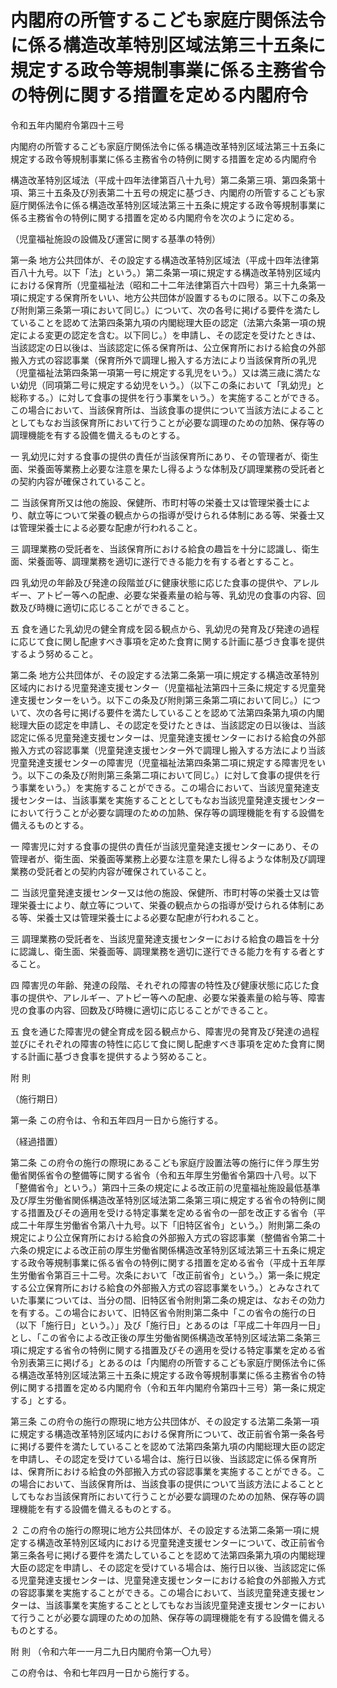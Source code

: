 # 内閣府の所管するこども家庭庁関係法令に係る構造改革特別区域法第三十五条に規定する政令等規制事業に係る主務省令の特例に関する措置を定める内閣府令

令和五年内閣府令第四十三号

内閣府の所管するこども家庭庁関係法令に係る構造改革特別区域法第三十五条に規定する政令等規制事業に係る主務省令の特例に関する措置を定める内閣府令

構造改革特別区域法（平成十四年法律第百八十九号）第二条第三項、第四条第十項、第三十五条及び別表第二十五号の規定に基づき、内閣府の所管するこども家庭庁関係法令に係る構造改革特別区域法第三十五条に規定する政令等規制事業に係る主務省令の特例に関する措置を定める内閣府令を次のように定める。

（児童福祉施設の設備及び運営に関する基準の特例）

第一条 地方公共団体が、その設定する構造改革特別区域法（平成十四年法律第百八十九号。以下「法」という。）第二条第一項に規定する構造改革特別区域内における保育所（児童福祉法（昭和二十二年法律第百六十四号）第三十九条第一項に規定する保育所をいい、地方公共団体が設置するものに限る。以下この条及び附則第三条第一項において同じ。）について、次の各号に掲げる要件を満たしていることを認めて法第四条第九項の内閣総理大臣の認定（法第六条第一項の規定による変更の認定を含む。以下同じ。）を申請し、その認定を受けたときは、当該認定の日以後は、当該認定に係る保育所は、公立保育所における給食の外部搬入方式の容認事業（保育所外で調理し搬入する方法により当該保育所の乳児（児童福祉法第四条第一項第一号に規定する乳児をいう。）又は満三歳に満たない幼児（同項第二号に規定する幼児をいう。）（以下この条において「乳幼児」と総称する。）に対して食事の提供を行う事業をいう。）を実施することができる。この場合において、当該保育所は、当該食事の提供について当該方法によることとしてもなお当該保育所において行うことが必要な調理のための加熱、保存等の調理機能を有する設備を備えるものとする。

一 乳幼児に対する食事の提供の責任が当該保育所にあり、その管理者が、衛生面、栄養面等業務上必要な注意を果たし得るような体制及び調理業務の受託者との契約内容が確保されていること。

二 当該保育所又は他の施設、保健所、市町村等の栄養士又は管理栄養士により、献立等について栄養の観点からの指導が受けられる体制にある等、栄養士又は管理栄養士による必要な配慮が行われること。

三 調理業務の受託者を、当該保育所における給食の趣旨を十分に認識し、衛生面、栄養面等、調理業務を適切に遂行できる能力を有する者とすること。

四 乳幼児の年齢及び発達の段階並びに健康状態に応じた食事の提供や、アレルギー、アトピー等への配慮、必要な栄養素量の給与等、乳幼児の食事の内容、回数及び時機に適切に応じることができること。

五 食を通じた乳幼児の健全育成を図る観点から、乳幼児の発育及び発達の過程に応じて食に関し配慮すべき事項を定めた食育に関する計画に基づき食事を提供するよう努めること。

第二条 地方公共団体が、その設定する法第二条第一項に規定する構造改革特別区域内における児童発達支援センター（児童福祉法第四十三条に規定する児童発達支援センターをいう。以下この条及び附則第三条第二項において同じ。）について、次の各号に掲げる要件を満たしていることを認めて法第四条第九項の内閣総理大臣の認定を申請し、その認定を受けたときは、当該認定の日以後は、当該認定に係る児童発達支援センターは、児童発達支援センターにおける給食の外部搬入方式の容認事業（児童発達支援センター外で調理し搬入する方法により当該児童発達支援センターの障害児（児童福祉法第四条第二項に規定する障害児をいう。以下この条及び附則第三条第二項において同じ。）に対して食事の提供を行う事業をいう。）を実施することができる。この場合において、当該児童発達支援センターは、当該事業を実施することとしてもなお当該児童発達支援センターにおいて行うことが必要な調理のための加熱、保存等の調理機能を有する設備を備えるものとする。

一 障害児に対する食事の提供の責任が当該児童発達支援センターにあり、その管理者が、衛生面、栄養面等業務上必要な注意を果たし得るような体制及び調理業務の受託者との契約内容が確保されていること。

二 当該児童発達支援センター又は他の施設、保健所、市町村等の栄養士又は管理栄養士により、献立等について、栄養の観点からの指導が受けられる体制にある等、栄養士又は管理栄養士による必要な配慮が行われること。

三 調理業務の受託者を、当該児童発達支援センターにおける給食の趣旨を十分に認識し、衛生面、栄養面等、調理業務を適切に遂行できる能力を有する者とすること。

四 障害児の年齢、発達の段階、それぞれの障害の特性及び健康状態に応じた食事の提供や、アレルギー、アトピー等への配慮、必要な栄養素量の給与等、障害児の食事の内容、回数及び時機に適切に応じることができること。

五 食を通じた障害児の健全育成を図る観点から、障害児の発育及び発達の過程並びにそれぞれの障害の特性に応じて食に関し配慮すべき事項を定めた食育に関する計画に基づき食事を提供するよう努めること。

附 則

（施行期日）

第一条 この府令は、令和五年四月一日から施行する。

（経過措置）

第二条 この府令の施行の際現にあるこども家庭庁設置法等の施行に伴う厚生労働省関係省令の整備等に関する省令（令和五年厚生労働省令第四十八号。以下「整備省令」という。）第四十三条の規定による改正前の児童福祉施設最低基準及び厚生労働省関係構造改革特別区域法第二条第三項に規定する省令の特例に関する措置及びその適用を受ける特定事業を定める省令の一部を改正する省令（平成二十年厚生労働省令第八十九号。以下「旧特区省令」という。）附則第二条の規定により公立保育所における給食の外部搬入方式の容認事業（整備省令第二十六条の規定による改正前の厚生労働省関係構造改革特別区域法第三十五条に規定する政令等規制事業に係る省令の特例に関する措置を定める省令（平成十五年厚生労働省令第百三十二号。次条において「改正前省令」という。）第一条に規定する公立保育所における給食の外部搬入方式の容認事業をいう。）とみなされていた事業については、当分の間、旧特区省令附則第二条の規定は、なおその効力を有する。この場合において、旧特区省令附則第二条中「この省令の施行の日（以下「施行日」という。）」及び「施行日」とあるのは「平成二十年四月一日」とし、「この省令による改正後の厚生労働省関係構造改革特別区域法第二条第三項に規定する省令の特例に関する措置及びその適用を受ける特定事業を定める省令別表第三に掲げる」とあるのは「内閣府の所管するこども家庭庁関係法令に係る構造改革特別区域法第三十五条に規定する政令等規制事業に係る主務省令の特例に関する措置を定める内閣府令（令和五年内閣府令第四十三号）第一条に規定する」とする。

第三条 この府令の施行の際現に地方公共団体が、その設定する法第二条第一項に規定する構造改革特別区域内における保育所について、改正前省令第一条各号に掲げる要件を満たしていることを認めて法第四条第九項の内閣総理大臣の認定を申請し、その認定を受けている場合は、施行日以後、当該認定に係る保育所は、保育所における給食の外部搬入方式の容認事業を実施することができる。この場合において、当該保育所は、当該食事の提供について当該方法によることとしてもなお当該保育所において行うことが必要な調理のための加熱、保存等の調理機能を有する設備を備えるものとする。

２ この府令の施行の際現に地方公共団体が、その設定する法第二条第一項に規定する構造改革特別区域内における児童発達支援センターについて、改正前省令第三条各号に掲げる要件を満たしていることを認めて法第四条第九項の内閣総理大臣の認定を申請し、その認定を受けている場合は、施行日以後、当該認定に係る児童発達支援センターは、児童発達支援センターにおける給食の外部搬入方式の容認事業を実施することができる。この場合において、当該児童発達支援センターは、当該事業を実施することとしてもなお当該児童発達支援センターにおいて行うことが必要な調理のための加熱、保存等の調理機能を有する設備を備えるものとする。

附 則 （令和六年一一月二九日内閣府令第一〇九号）

この府令は、令和七年四月一日から施行する。
